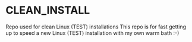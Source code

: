 # CLEAN_INSTALL
Repo used for clean Linux (TEST) installations
This repo is for fast getting up to speed a new Linux (TEST) installation with my own warm bath :-)
